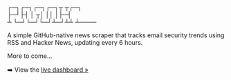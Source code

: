 ┌─┐┌─┐┌─┐┌─┐┬  ┬┌─┐         
├─┘├┤ │ ┬│ ││  │├─┤         
┴  └─┘└─┘└─┘┴─┘┴┴ ┴────     


A simple GitHub-native news scraper that tracks email security trends using RSS and Hacker News, updating every 6 hours. 

More to come...

➡️ View the [live dashboard »](./dashboard.md)